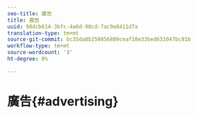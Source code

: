 ```yaml
---
seo-title: 廣告
title: 廣告
uuid: 98dcb614-3bfc-4a6d-90cd-7ac9e8411d7a
translation-type: tm+mt
source-git-commit: bc35da8b258056809ceaf18e33bed631047bc81b
workflow-type: tm+mt
source-wordcount: '3'
ht-degree: 0%

---
```



# 廣告{#advertising}

